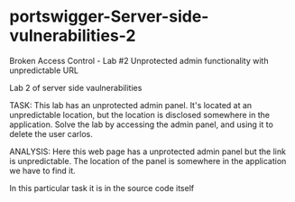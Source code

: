 # portswigger-Server-side-vulnerabilities-2
Broken Access Control - Lab #2 Unprotected admin functionality with unpredictable URL

Lab 2 of server side vaulnerabilities

TASK:  This lab has an unprotected admin panel. It's located at an unpredictable location, but the location is disclosed somewhere in the application.
Solve the lab by accessing the admin panel, and using it to delete the user carlos. 

ANALYSIS: Here this web page has a unprotected admin panel but the link is unpredictable. The location of the panel is somewhere in the application we have to find it.

In this particular task it is in the source code itself


